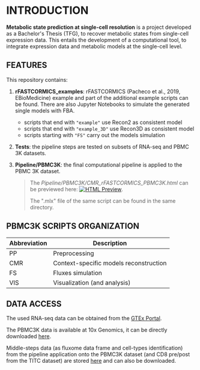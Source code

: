 # INTRODUCTION

**Metabolic state prediction at single-cell resolution** is a project developed as a Bachelor's Thesis (TFG), to recover metabolic states from single-cell expression data. This entails the development of a computational tool, to integrate expression data and metabolic models at the single-cell level.

## FEATURES

This repository contains: 
1. **rFASTCORMICS_examples**: rFASTCORMICS (Pacheco et al., 2019, EBioMedicine) example and part of the additional example scripts can be found. There are also Jupyter Notebooks to simulate the generated single models with FBA.
    * scripts that end with `"example"` use Recon2 as consistent model
    * scripts that end with `"example_3D"` use Recon3D as consistent model
    * scripts starting with `"FS"` carry out the models simulation
2. **Tests**: the pipeline steps are tested on subsets of RNA-seq and PBMC 3K datasets.
3. **Pipeline/PBMC3K**: the final computational pipeline is applied to the PBMC 3K dataset.
   
   > The *Pipeline/PBMC3K/CMR_rFASTCORMICS_PBMC3K.html* can be previewed here: [![HTML Preview](https://img.shields.io/badge/HTML_Preview-View-pink.svg)](https://htmlpreview.github.io/?https://github.com/claudiavicente/MSPSCR/blob/main/Pipeline/PBMC3K/CMR_rFASTCORMICS_PBMC3K.html).
   > 
   > The ".mlx" file of the same script can be found in the same directory.

## PBMC3K SCRIPTS ORGANIZATION

| Abbreviation | Description                            |
|--------------|----------------------------------------|
| PP           | Preprocessing                          |
| CMR          | Context-specific models reconstruction|
| FS           | Fluxes simulation                      |
| VIS          | Visualization (and analysis)           |

## DATA ACCESS

The used RNA-seq data can be obtained from the [GTEx Portal](https://www.gtexportal.org/).

The PBMC3K data is available at 10x Genomics, it can be directly downloaded [here](http://cf.10xgenomics.com/samples/cell-exp/1.1.0/pbmc3k/pbmc3k_filtered_gene_bc_matrices.tar.gz).

Middle-steps data (as fluxome data frame and cell-types identification) from the pipeline application onto the PBMC3K dataset (and CD8 pre/post from the TITC dataset) are stored [here](https://universitatdevic-my.sharepoint.com/:f:/g/personal/claudia_vicente_uvic_cat/Egr1py82Nt5Lg1j-etbi5fQB6XCKu0ZZ-y2I-lcRyD9U-g?e=q3ASXX) and can also be downloaded.
